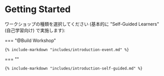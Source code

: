 # Getting Started

ワークショップの種類を選択してください (基本的に "Self-Guided Learners" (自己学習向け) で実施します):

=== "@Build Workshop"

    {% include-markdown "includes/introduction-event.md" %}

=== ""

    {% include-markdown "includes/introduction-self-guided.md" %}
